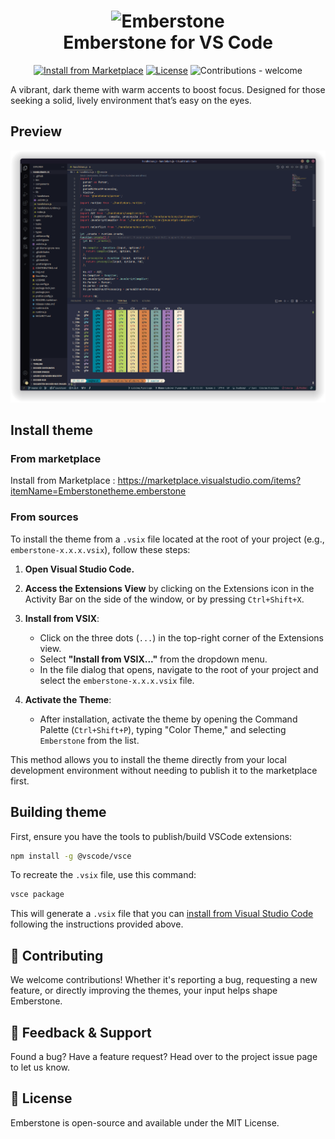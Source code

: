 <h1 align="center">
	<img src="https://avatars.githubusercontent.com/u/177791191?s=200&v=4" width="150" alt="Emberstone"/>
    <br/>
	Emberstone for VS Code
</h1>

<div align="center">

[![Install from Marketplace](https://img.shields.io/badge/Visual_Studio_Code-Marketplace-blue)](https://marketplace.visualstudio.com/items?itemName=Emberstonetheme.emberstone "License")
[![License](https://img.shields.io/badge/License-MIT-blue)](#license "License")
![Contributions - welcome](https://img.shields.io/badge/Contributions-welcome-blueviolet)

</div>

A vibrant, dark theme with warm accents to boost focus. Designed for those seeking a solid, lively environment that’s easy on the eyes.

## Preview

<div align="center">
	<img src="./vscode_preview.png" alt=""/>
</div>

## Install theme

### From marketplace

Install from Marketplace : https://marketplace.visualstudio.com/items?itemName=Emberstonetheme.emberstone

### From sources

To install the theme from a `.vsix` file located at the root of your project (e.g., `emberstone-x.x.x.vsix`), follow these steps:

1. **Open Visual Studio Code.**

2. **Access the Extensions View** by clicking on the Extensions icon in the Activity Bar on the side of the window, or by pressing `Ctrl+Shift+X`.

3. **Install from VSIX**:
   - Click on the three dots (`...`) in the top-right corner of the Extensions view.
   - Select **"Install from VSIX..."** from the dropdown menu.
   - In the file dialog that opens, navigate to the root of your project and select the `emberstone-x.x.x.vsix` file.

4. **Activate the Theme**:
   - After installation, activate the theme by opening the Command Palette (`Ctrl+Shift+P`), typing "Color Theme," and selecting `Emberstone` from the list.

This method allows you to install the theme directly from your local development environment without needing to publish it to the marketplace first.

## Building theme

First, ensure you have the tools to publish/build VSCode extensions:

```bash
npm install -g @vscode/vsce
```

To recreate the `.vsix` file, use this command:

```bash
vsce package
```

This will generate a `.vsix` file that you can [install from Visual Studio Code](https://code.visualstudio.com/docs/editor/extension-gallery#_install-from-a-vsix) following the instructions provided above.

## 💬 Contributing

We welcome contributions! Whether it's reporting a bug, requesting a new feature, or directly improving the themes, your input helps shape Emberstone.

## 📢 Feedback & Support

Found a bug? Have a feature request? Head over to the project issue page to let us know.

## 📜 License

Emberstone is open-source and available under the MIT License.
